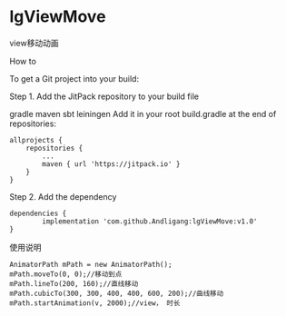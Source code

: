 # lgViewMove
view移动动画

How to

To get a Git project into your build:

Step 1. Add the JitPack repository to your build file

gradle
maven
sbt
leiningen
Add it in your root build.gradle at the end of repositories:

	allprojects {
		repositories {
			...
			maven { url 'https://jitpack.io' }
		}
	}
Step 2. Add the dependency

	dependencies {
	        implementation 'com.github.Andligang:lgViewMove:v1.0'
	}
	
使用说明

	AnimatorPath mPath = new AnimatorPath();
	mPath.moveTo(0, 0);//移动到点
	mPath.lineTo(200, 160);//直线移动
	mPath.cubicTo(300, 300, 400, 400, 600, 200);//曲线移动
	mPath.startAnimation(v, 2000);//view， 时长

